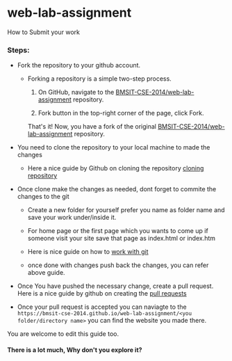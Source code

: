 # web-lab-assignment

How to Submit your work

### Steps:
- Fork the repository to your github account.
  - Forking a repository is a simple two-step process.

    1. On GitHub, navigate to the [BMSIT-CSE-2014/web-lab-assignment](https://github.com/BMSIT-CSE-2014/web-lab-assignment.git) repository.

    2. Fork button in the top-right corner of the page, click Fork.

    That's it! Now, you have a fork of the original [BMSIT-CSE-2014/web-lab-assignment](https://github.com/BMSIT-CSE-2014/web-lab-assignment.git) repository.

- You need to clone the repository to your local machine to made the changes
  - Here a nice guide by Github on cloning the repository [cloning repository ](https://help.github.com/articles/cloning-a-repository/)


- Once clone make the changes as needed, dont forget to commite the changes to the git
  - Create a new folder for yourself prefer you name as folder name and save your work under/inside it.

  - For home page or the first page which you wants to come up if someone visit your site save that page as index.html or index.htm

  - Here is nice guide on how to [work with git](http://rogerdudler.github.io/git-guide/)

  - once done with changes push back the changes, you can refer above guide.

- Once You have pushed the necessary change, create a pull request. Here is a nice guide by github on creating the [pull requests](https://help.github.com/articles/creating-a-pull-request-from-a-fork/)  

- Once your pull request is accepted you can naviagte to the` https://bmsit-cse-2014.github.io/web-lab-assignment/<you folder/directory name>`
you can find the website you made there.

You are welcome to edit this guide too.

#### There is a lot much, Why don't you explore it?
